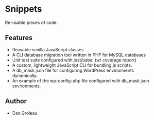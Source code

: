 # Snippets
Re-usable pieces of code.

## Features

* Reusable vanilla JavaScript classes
* A CLI database migration tool written in PHP for MySQL databases
* Unit test suite configured with jest/babel (w/ coverage report)
* A custom, lightweight JavaScript CLI for bundling js scripts.
* A db_mask.json file for configuring WordPress environments dynamically.
* An example of the wp-config-php file configured with db_mask.json environments.

## Author

* Dan Groleau